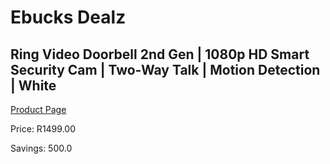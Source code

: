 
# Ebucks Dealz
## Ring Video Doorbell 2nd Gen | 1080p HD Smart Security Cam | Two-Way Talk | Motion Detection | White
[Product Page](https://www.ebucks.com/web/shop/productSelected.do?prodId=1170880812&catId=1170874557)

Price: R1499.00

Savings: 500.0


	